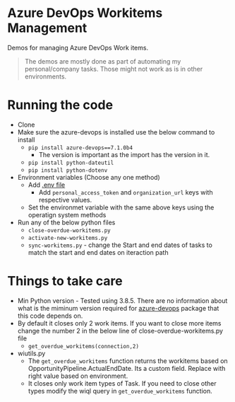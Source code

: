 # Azure DevOps Workitems Management

Demos for managing Azure DevOps Work items.

> The demos are mostly done as part of automating my personal/company tasks. Those might not work as is in other environments.

# Running the code

- Clone
- Make sure the azure-devops is installed use the below command to install
  - `pip install azure-devops==7.1.0b4`
    - The version is important as the import has the version in it.
  - `pip install python-dateutil`
  - `pip install python-dotenv`
- Environment variables (Choose any one method)
  - Add [.env file](https://pypi.org/project/python-dotenv/)
    - Add `personal_access_token` and `organization_url` keys with respective values.
  - Set the environmet variable with the same above keys using the operatign system methods
- Run any of the below python files
    - `close-overdue-workitems.py`
    - `activate-new-workitems.py`
    - `sync-workitems.py` - change the Start and end dates of tasks to match the start and end dates on iteraction path

# Things to take care

- Min Python version - Tested using 3.8.5. There are no information about what is the miminum version required for [azure-devops](https://github.com/microsoft/azure-devops-python-api/) package that this code depends on.
- By default it closes only 2 work items. If you want to close more items change the number 2 in the below line of close-overdue-workitems.py file
  - `get_overdue_workitems(connection,2)`
- wiutils.py
  - The `get_overdue_workitems` function returns the workitems based on OpportunityPipeline.ActualEndDate. Its a custom field. Replace with right value based on environment.
  - It closes only work item types of Task. If you need to close other types modify the wiql query in `get_overdue_workitems` function. 
